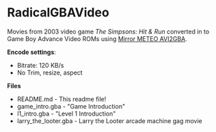 # RadicalGBAVideo
Movies from 2003 video game *The Simpsons: Hit & Run* converted in to Game Boy Advance Video ROMs using [Mirror METEO AVI2GBA](https://github.com/Sterophonick/mirror-meteo-avi2gba).

**Encode settings**:
* Bitrate: 120 KB/s
* No Trim, resize, aspect

**Files**
* README.md - This readme file!
* game_intro.gba - "Game Introduction"
* l1_intro.gba - "Level 1 Introduction"
* larry_the_looter.gba - Larry the Looter arcade machine gag movie
